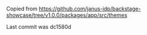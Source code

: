 Copied from https://github.com/janus-idp/backstage-showcase/tree/v1.0.0/packages/app/src/themes

Last commit was dc1580d
